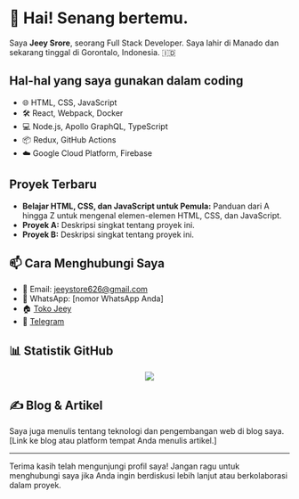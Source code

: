 # 👋 Hai! Senang bertemu.

Saya **Jeey Srore**, seorang Full Stack Developer. Saya lahir di Manado dan sekarang tinggal di Gorontalo, Indonesia. 🇮🇩

## Hal-hal yang saya gunakan dalam coding
- 🌐 HTML, CSS, JavaScript
- 🛠️ React, Webpack, Docker
- 💻 Node.js, Apollo GraphQL, TypeScript
- 📦 Redux, GitHub Actions
- ☁️ Google Cloud Platform, Firebase

## Proyek Terbaru
- **Belajar HTML, CSS, dan JavaScript untuk Pemula:** Panduan dari A hingga Z untuk mengenal elemen-elemen HTML, CSS, dan JavaScript.
- **Proyek A:** Deskripsi singkat tentang proyek ini.
- **Proyek B:** Deskripsi singkat tentang proyek ini.

## 📫 Cara Menghubungi Saya
- 📧 Email: jeeystore626@gmail.com
- 📱 WhatsApp: [nomor WhatsApp Anda]
- 🏠 [Toko Jeey](https://www.instagram.com/jee_toko01)
- 💬 [Telegram](https://t.me/jeey_toko)

## 📊 Statistik GitHub
<p align="center">
  <a href="https://github.com/Mohamad99-gtub/Sosial-media-">
    <img src="https://github-readme-stats.vercel.app/api?username=Mohamad99-gtub&show_icons=true&theme=tokyonight">
  </a>
</p>

## ✍️ Blog & Artikel
Saya juga menulis tentang teknologi dan pengembangan web di blog saya. [Link ke blog atau platform tempat Anda menulis artikel.]

---

Terima kasih telah mengunjungi profil saya! Jangan ragu untuk menghubungi saya jika Anda ingin berdiskusi lebih lanjut atau berkolaborasi dalam proyek.
